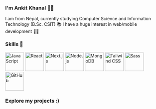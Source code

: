 <b> <h3>I'm Ankit Khanal 🙍‍♂️</h3></b>


I am from Nepal, currently studying Computer Science and Information Technology (B.Sc. CSIT) 📚
I have a huge interest in web/mobile development 🧑‍💻

<b><h3>Skills 💪</h3></b>

<div> <img src="https://cdn.pixabay.com/photo/2015/04/23/17/41/javascript-736400_960_720.png" alt="JavaScript" height="60" width="60"> <img src="https://cdn.freebiesupply.com/logos/large/2x/react-1-logo-png-transparent.png" alt="React" height="60" width="60"> <img src="https://imgs.search.brave.com/zQlJGPdc231GeHYIoOArGAR0L9wfuKQiDTuX4_YOdvc/rs:fit:860:0:0:0/g:ce/aHR0cHM6Ly9hc3Nl/dC5icmFuZGZldGNo/LmlvL2lkMmFsdWUt/cngvaWRHdThJSkJk/My5zdmc_dXBkYXRl/ZD0xNzE0NTU2MjIx/Mjky" alt="Next.js" height="60" width="60"> <img src="https://seeklogo.com/images/N/nodejs-logo-FBE122E377-seeklogo.com.png" alt="Node.js" height="60" width="60"> <img src="https://cdn.iconscout.com/icon/free/png-512/mongodb-5-1175140.png" alt="MongoDB" height="60" width="60"> <img src="https://upload.wikimedia.org/wikipedia/commons/d/d5/Tailwind_CSS_Logo.svg" alt="Tailwind CSS" height="60" width="60"> <img src="https://cdn.worldvectorlogo.com/logos/sass-1.svg" alt="Sass" height="60" width="60"> <img src="https://cdn-icons-png.flaticon.com/512/25/25231.png" alt="GitHub" height="60" width="60"> </div>
<b><h3>Explore my projects :)</h3></b>
